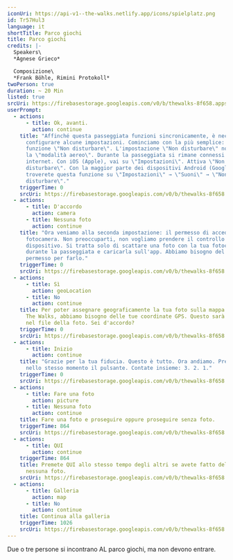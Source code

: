 ```yaml
---
iconUri: https://api-v1--the-walks.netlify.app/icons/spielplatz.png
id: Tr57Hul3
language: it
shortTitle: Parco giochi
title: Parco giochi
credits: |-
  Speakers\
  *Agnese Grieco*

  Composizione\
  *Frank Böhle, Rimini Protokoll*
twoPerson: true
duration: ~ 20 Min
listed: true
srcUri: https://firebasestorage.googleapis.com/v0/b/thewalks-8f658.appspot.com/o/mp3%2Fapi-v1%2Fwalk_10_IT_.mp3?alt=media&token=f4e9a30b-4fec-4ac3-9bb8-6d44483927cc
userPrompt:
  - actions:
      - title: Ok, avanti.
        action: continue
    title: "Affinché questa passeggiata funzioni sincronicamente, è necessario
      configurare alcune impostazioni. Cominciamo con la più semplice: la
      funzione \"Non disturbare\". L'impostazione \"Non disturbare\" non è come
      la \"modalità aereo\". Durante la passeggiata si rimane connessi a
      internet. Con iOS (Apple), vai su \"Impostazioni\". Attiva \"Non
      disturbare\". Con la maggior parte dei dispositivi Android (Google),
      troverete questa funzione su \"Impostazioni\" → \"Suoni\" → \"Non
      disturbare\"."
    triggerTime: 0
    srcUri: https://firebasestorage.googleapis.com/v0/b/thewalks-8f658.appspot.com/o/mp3%2Fapi-v1%2Fit_tr57hul3%2Fmulti_Zeubeel8_loop%20(1).mp3?alt=media&token=1f2cf4bb-2879-4196-b707-4d7cda8001df
  - actions:
      - title: D'accordo
        action: camera
      - title: Nessuna foto
        action: continue
    title: "Ora veniamo alla seconda impostazione: il permesso di accedere alla tua
      fotocamera. Non preoccuparti, non vogliamo prendere il controllo del tuo
      dispositivo. Si tratta solo di scattare una foto con la tua fotocamera
      durante la passeggiata e caricarla sull'app. Abbiamo bisogno del tuo
      permesso per farlo."
    triggerTime: 0
    srcUri: https://firebasestorage.googleapis.com/v0/b/thewalks-8f658.appspot.com/o/mp3%2Fapi-v1%2Fit_tr57hul3%2Fmulti_Zeubeel8_loop%20(1).mp3?alt=media&token=e02395bf-9bc9-4d59-bb7d-3d2230a585a8
  - actions:
      - title: Sì
        action: geoLocation
      - title: No
        action: continue
    title: Per poter assegnare geograficamente la tua foto sulla mappa mondiale di
      The Walks, abbiamo bisogno delle tue coordinate GPS. Questo sarà salvato
      nel file della foto. Sei d'accordo?
    triggerTime: 0
    srcUri: https://firebasestorage.googleapis.com/v0/b/thewalks-8f658.appspot.com/o/mp3%2Fapi-v1%2Fit_tr57hul3%2Fmulti_Zeubeel8_loop%20(1).mp3?alt=media&token=33654a8f-2d32-4d6e-b0df-84489b52b7c9
  - actions:
      - title: Inizio
        action: continue
    title: "Grazie per la tua fiducia. Questo è tutto. Ora andiamo. Premete entrambi
      nello stesso momento il pulsante. Contate insieme: 3. 2. 1."
    triggerTime: 0
    srcUri: https://firebasestorage.googleapis.com/v0/b/thewalks-8f658.appspot.com/o/mp3%2Fapi-v1%2Fit_tr57hul3%2Fmulti_Zeubeel8_loop%20(1).mp3?alt=media&token=739b7383-cdde-4deb-bec6-56d31559131a
  - actions:
      - title: Fare una foto
        action: picture
      - title: Nessuna foto
        action: continue
    title: Fare una foto e proseguire oppure proseguire senza foto.
    triggerTime: 864
    srcUri: https://firebasestorage.googleapis.com/v0/b/thewalks-8f658.appspot.com/o/mp3%2Fapi-v1%2Fit_tr57hul3%2Fwalk_10_IT_LOOP_14-24min_.mp3?alt=media&token=4b09bf09-86d4-4cc4-8819-648c8b77f5c9
  - actions:
      - title: QUI
        action: continue
    triggerTime: 864
    title: Premete QUI allo stesso tempo degli altri se avete fatto delle foto – o
      nessuna foto.
    srcUri: https://firebasestorage.googleapis.com/v0/b/thewalks-8f658.appspot.com/o/mp3%2Fapi-v1%2Fit_tr57hul3%2Fwalk_10_de_Loop1__14-50-650__08_12.mp3?alt=media&token=ece4eba4-5136-4df4-927e-6982014a01e0
  - actions:
      - title: Galleria
        action: map
      - title: No
        action: continue
    title: Continua alla galleria
    triggerTime: 1026
    srcUri: https://firebasestorage.googleapis.com/v0/b/thewalks-8f658.appspot.com/o/mp3%2Fapi-v1%2Fit_tr57hul3%2Fmulti_Zeubeel8_loop%20(1).mp3?alt=media&token=268fa5eb-ce30-404f-8318-870e12ba7056
---
```

Due o tre persone si incontrano AL parco giochi, ma non devono entrare.
